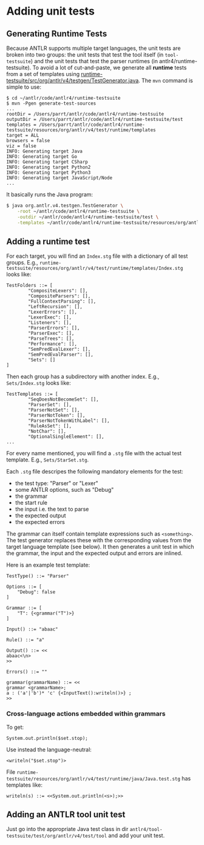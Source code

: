 # Adding unit tests

## Generating Runtime Tests

Because ANTLR supports multiple target languages, the unit tests are broken into two groups: the unit tests that test the tool itself (in `tool-testsuite`)  and the unit tests that test the parser runtimes (in antlr4/runtime-testsuite). To avoid a lot of cut-and-paste, we generate all **runtime** tests from a set of templates using [runtime-testsuite/src/org/antlr/v4/testgen/TestGenerator.java](../runtime-testsuite/src/org/antlr/v4/testgen/TestGenerator.java). The `mvn` command is simple to use:

```
$ cd ~/antlr/code/antlr4/runtime-testsuite
$ mvn -Pgen generate-test-sources
...
rootDir = /Users/parrt/antlr/code/antlr4/runtime-testsuite
outputDir = /Users/parrt/antlr/code/antlr4/runtime-testsuite/test
templates = /Users/parrt/antlr/code/antlr4/runtime-testsuite/resources/org/antlr/v4/test/runtime/templates
target = ALL
browsers = false
viz = false
INFO: Generating target Java
INFO: Generating target Go
INFO: Generating target CSharp
INFO: Generating target Python2
INFO: Generating target Python3
INFO: Generating target JavaScript/Node
...
```

It basically runs the Java program:

```bash
$ java org.antlr.v4.testgen.TestGenerator \
	-root ~/antlr/code/antlr4/runtime-testsuite \
	-outdir ~/antlr/code/antlr4/runtime-testsuite/test \
	-templates ~/antlr/code/antlr4/runtime-testsuite/resources/org/antlr/v4/test/runtime/templates
```

## Adding a runtime test

For each target, you will find an `Index.stg` file with a dictionary of all test groups. E.g., `runtime-testsuite/resources/org/antlr/v4/test/runtime/templates/Index.stg` looks like:

```
TestFolders ::= [
        "CompositeLexers": [],
        "CompositeParsers": [],
        "FullContextParsing": [],
        "LeftRecursion": [],
        "LexerErrors": [],
        "LexerExec": [],
        "Listeners": [],
        "ParserErrors": [],
        "ParserExec": [],
        "ParseTrees": [],
        "Performance": [],
        "SemPredEvalLexer": [],
        "SemPredEvalParser": [],
        "Sets": []
]
```

Then each group has a subdirectory with another index. E.g., `Sets/Index.stg` looks like:

```
TestTemplates ::= [
        "SeqDoesNotBecomeSet": [],
        "ParserSet": [],
        "ParserNotSet": [],
        "ParserNotToken": [],
        "ParserNotTokenWithLabel": [],
        "RuleAsSet": [],
        "NotChar": [],
        "OptionalSingleElement": [],
...
```

For every name mentioned, you will find a `.stg` file with the actual test template. E.g., `Sets/StarSet.stg`.

Each `.stg` file descripes the following mandatory elements for the test:
 - the test type: "Parser" or "Lexer"
 - some ANTLR options, such as "Debug"
 - the grammar 
 - the start rule
 - the input i.e. the text to parse
 - the expected output
 - the expected errors

The grammar can itself contain template expressions such as `<something>`.
The test generator replaces these with the corresponding values from the target language template (see below).
It then generates a unit test in which the grammar, the input and the expected output and errors are inlined.
 
Here is an example test template:

```
TestType() ::= "Parser"

Options ::= [
	"Debug": false
]

Grammar ::= [
	"T": {<grammar("T")>}
]

Input() ::= "abaac"

Rule() ::= "a"

Output() ::= <<
abaac<\n>
>>

Errors() ::= ""

grammar(grammarName) ::= <<
grammar <grammarName>;
a : ('a'|'b')* 'c' {<InputText():writeln()>} ;
>>
```


### Cross-language actions embedded within grammars

To get:

```
System.out.println($set.stop);
```

Use instead the language-neutral:

```
<writeln("$set.stop")>
```

File `runtime-testsuite/resources/org/antlr/v4/test/runtime/java/Java.test.stg` has templates like:

```
writeln(s) ::= <<System.out.println(<s>);>>
```

## Adding an ANTLR tool unit test

Just go into the appropriate Java test class in dir `antlr4/tool-testsuite/test/org/antlr/v4/test/tool` and add your unit test.


